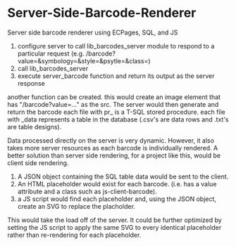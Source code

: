 # Server-Side-Barcode-Renderer
Server side barcode renderer using ECPages, SQL, and JS

1. configure server to call lib_barcodes_server module to respond to a particular request (e.g. /barcode?value=&symbology=&style=&psytle=&class=)
2. call lib_barcodes_server
3. execute server_barcode function and return its output as the server response

another function can be created. this would create an image element that has "/barcode?value=..." as the src. The server would then generate and return the barcode
each file with pr_ is a T-SQL stored procedure. each file with \_data represents a table in the database (.csv's are data rows and .txt's are table designs).



Data processed directly on the server is very dynamic. However, it also takes more server resources as each barcode is individually rendered. A better solution than server side rendering, for a project like this, would be client side rendering.

1. A JSON object containing the SQL table data would be sent to the client.
2. An HTML placeholder would exist for each barcode. (i.e. has a value attribute and a class such as js-client-barcode).
3. a JS script would find each placeholder and, using the JSON object, create an SVG to replace the placholder.

This would take the load off of the server. It could be further optimized by setting the JS script to apply the same SVG to every identical placeholder rather than re-rendering for each placeholder.

